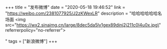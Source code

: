 +++
title = "发布微博"
date = "2020-05-18 19:46:52"
link = "https://weibo.com/2381077925/J2zKWexLR"
description = "哈哈哈哈哈哈名场面 <img src=\"https://wx2.sinaimg.cn/large/8dec5da5ly1gex89dinj2j211c0l4u0x.jpg\" referrerpolicy=\"no-referrer\"><br><br>"
tags = ["新浪微博"]
+++
